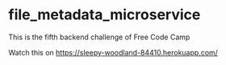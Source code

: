 # file_metadata_microservice

This is the fifth backend challenge of Free Code Camp

Watch this on https://sleepy-woodland-84410.herokuapp.com/
